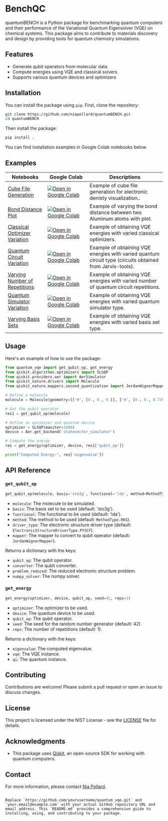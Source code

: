 # BenchQC

quantumBENCH is a Python package for benchmarking quantum computers and their performance of the Variational Quantum Eigensolver (VQE) on chemical systems. This package aims to contribute to materials discovery and design by providing tools for quantum chemistry simulations.

## Features

- Generate qubit operators from molecular data
- Compute energies using VQE and classical solvers
- Supports various quantum devices and optimizers

## Installation

You can install the package using `pip`. First, clone the repository:

```bash
git clone https://github.com/niapollard/quantumBENCH.git
cd quantumBENCH
```

Then install the package:

```bash
pip install .
```
You can find installation examples in Google Colab notebooks below

<a name="example"></a>
Examples
---------


| Notebooks                                                                                                                                      | Google&nbsp;Colab                                                                                                                                        | Descriptions                                                                                                                                                                                                                                                                                                                                                                                              |
| ---------------------------------------------------------------------------------------------------------------------------------------------- | -------------------------------------------------------------------------------------------------------------------------------------------------------- | --------------------------------------------------------------------------------------------------------------------------------------------------------------------------------------------------------------------------------------------------------------------------------------------------------------------------------------------------------------------------------------------------------- |
| [Cube File Generation](https://colab.research.google.com/github/niapollard/Benchmarking-Quantum-Algorithms-for-Materials-Discovery-and-Design/blob/main/Cube_File_Generation.ipynb)                                                       | [![Open in Google Colab]](https://colab.research.google.com/github/niapollard/Benchmarking-Quantum-Algorithms-for-Materials-Discovery-and-Design/blob/main/Cube_File_Generation.ipynb)                                 | Example of cube file generation for electronic denisty visualization..                                                                                                                                                                                                                                                                       |
| [Bond Distance Plot]((https://colab.research.google.com/github/niapollard/Benchmarking-Quantum-Algorithms-for-Materials-Discovery-and-Design/blob/main/Al2_Bond_Distance_Plot_nm.ipynb))                                                  | [![Open in Google Colab]](https://colab.research.google.com/github/niapollard/Benchmarking-Quantum-Algorithms-for-Materials-Discovery-and-Design/blob/main/Al2_Bond_Distance_Plot_nm.ipynb)                            | Example of varying the bond distance between two Aluminum atoms with plot.                                                                                                                                                                                                                                                                                                                                 |
| [Classical Optimizer Variation](https://colab.research.google.com/github/niapollard/Benchmarking_QC/blob/main/Varying_Classical_Optimizers_PLOT_Correct_version.ipynb)                                                  | [![Open in Google Colab]](https://colab.research.google.com/github/niapollard/Benchmarking_QC/blob/main/Varying_Classical_Optimizers_PLOT_Correct_version.ipynb)                          | Example of obtaining VQE energies with varied classical optimizers.                                                                                                                                                                                                                                                                                                                                 |
| [Quantum Circuit Variation](https://colab.research.google.com/github/niapollard/Benchmarking-Quantum-Algorithms-for-Materials-Discovery-and-Design/blob/main/Al_Varies_Circuit.ipynb)                                                 | [![Open in Google Colab]](https://colab.research.google.com/github/niapollard/Benchmarking-Quantum-Algorithms-for-Materials-Discovery-and-Design/blob/main/Al_Varies_Circuit.ipynb)                           | Example of obtaining VQE energies with varied quantum circuit type (circuits obtained from Jarvis-tools).                                                                                                                                                                                                                                             
| [Varying Number of Repetitions](https://colab.research.google.com/github/niapollard/Benchmarking-Quantum-Algorithms-for-Materials-Discovery-and-Design/blob/main/Table%201/S7%3A%20Varies%20Reps.ipynb)                  | [![Open in Google Colab]](https://colab.research.google.com/github/niapollard/Benchmarking-Quantum-Algorithms-for-Materials-Discovery-and-Design/blob/main/Table%201/S7%3A%20Varies%20Reps.ipynb)  | Example of obtaining VQE energies with varied number of quantum circuit repetitions. |
| [Quantum Simulator Variation](https://colab.research.google.com/github/niapollard/Benchmarking_QC/blob/main/Varying%20Simulator.ipynb)                                                  | [![Open in Google Colab]](https://colab.research.google.com/github/niapollard/Benchmarking_QC/blob/main/Varying%20Simulator.ipynb)                          | Example of obtaining VQE energies with varied quantum simulator type.                                                                                                                                                                                                                                                                                                                                 |
| [Varying Basis Sets](https://colab.research.google.com/github/niapollard/Benchmarking_QC/blob/main/052024_Varying%20Basis%20Set.ipynb)                   | [![Open in Google Colab]](https://colab.research.google.com/github/niapollard/Benchmarking_QC/blob/main/052024_Varying%20Basis%20Set.ipynb)  | Example of obtaining VQE energies with varied basis set type. |
                                                                                                     

[Open in Google Colab]: https://colab.research.google.com/assets/colab-badge.svg

## Usage

Here's an example of how to use the package:

```python
from quantum_vqe import get_qubit_op, get_energy
from qiskit.algorithms.optimizers import SLSQP
from qiskit.providers.aer import AerSimulator
from qiskit_nature.drivers import Molecule
from qiskit_nature.mappers.second_quantization import JordanWignerMapper

# Define a molecule
molecule = Molecule(geometry=[['H', [0., 0., 0.]], ['H', [0., 0., 0.735]]], multiplicity=1, charge=0)

# Get the qubit operator
res1 = get_qubit_op(molecule)

# Define an optimizer and quantum device
optimizer = SLSQP(maxiter=1000)
device = Aer.get_backend('statevector_simulator')

# Compute the energy
res = get_energy(optimizer, device, res1['qubit_op'])

print("Computed Energy:", res['eigenvalue'])
```

## API Reference

### `get_qubit_op`

```python
get_qubit_op(molecule, basis='sto3g', functional='lda', method=MethodType.RKS, driver_type=ElectronicStructureDriverType.PYSCF, mapper=JordanWignerMapper())
```

- `molecule`: The molecule to be simulated.
- `basis`: The basis set to be used (default: 'sto3g').
- `functional`: The functional to be used (default: 'lda').
- `method`: The method to be used (default: `MethodType.RKS`).
- `driver_type`: The electronic structure driver type (default: `ElectronicStructureDriverType.PYSCF`).
- `mapper`: The mapper to convert to qubit operator (default: `JordanWignerMapper`).

Returns a dictionary with the keys:
- `qubit_op`: The qubit operator.
- `converter`: The qubit converter.
- `problem_reduced`: The reduced electronic structure problem.
- `numpy_solver`: The numpy solver.

### `get_energy`

```python
get_energy(optimizer, device, qubit_op, seed=42, reps=1)
```

- `optimizer`: The optimizer to be used.
- `device`: The quantum device to be used.
- `qubit_op`: The qubit operator.
- `seed`: The seed for the random number generator (default: 42).
- `reps`: The number of repetitions (default: 1).

Returns a dictionary with the keys:
- `eigenvalue`: The computed eigenvalue.
- `vqe`: The VQE instance.
- `qi`: The quantum instance.

## Contributing

Contributions are welcome! Please submit a pull request or open an issue to discuss changes.

## License

This project is licensed under the NIST License - see the [LICENSE](LICENSE) file for details.

## Acknowledgments

- This package uses [Qiskit](https://qiskit.org/), an open-source SDK for working with quantum computers.

## Contact

For more information, please contact [Nia Pollard](mailto:nia.rodney-pollard@nist.gov).
```

Replace `https://github.com/yourusername/quantum_vqe.git` and `your.email@example.com` with your actual GitHub repository URL and email address. This `README.md` provides a comprehensive guide to installing, using, and contributing to your package.
